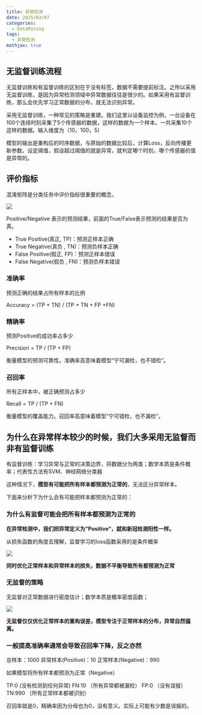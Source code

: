 ```yaml
---
title: 异常检测
date: 2025/03/07
categories:
  - DataMining
tags:
  - 异常检测
mathjax: true
---
```




## 无监督训练流程

无监督训练和有监督训练的区别在于没有标签，数据不需要提前标注。之所以采用无监督训练，是因为异常检测领域中异常数据往往是很少的。如果采用有监督训练，那么会优先学习正常数据的分布，就无法识别异常。

采用无监督训练，一种常见的策略是重建。我们这里以设备监控为例，一台设备在100个连续时刻采集了5个传感器的数据，这样的数据为一个样本。一共采集10个这样的数据。输入维度为（10，100，5）

模型的输出是重构后的时序数据，与原始的数据比较后，计算Loss，反向传播更新参数。设定阈值，假设超过阈值的就是异常，就判定哪个时刻，哪个传感器的值是异常的。


## 评价指标

混淆矩阵是分类任务中评价指标很重要的概念。

![](https://cdn.jsdelivr.net/gh/gaofeng-lin/picture_bed/img1/v2-4e0f7a071cd42e3a19e5fc594e35443b_1440w.jpg)

Positive/Negative 表示的预测结果，前面的True/False表示预测的结果是否为真。

- True Positive(真正, TP)：预测正样本正确 
- True Negative(真负 , TN)：预测负样本正确
- False Positive(假正, FP)：预测正样本错误
- False Negative(假负 , FN)：预测负样本错误

### 准确率

预测正确的结果占所有样本的比例

Accuracy = (TP + TN) / (TP + TN + FP +FN)

### 精确率

预测Positive的成功率占多少

Precision = TP / (TP + FP)

衡量模型的预测可靠性。准确率高意味着模型“宁可漏检，也不错检”。

### 召回率

所有正样本中，被正确预测占多少

Recall = TP / (TP + FN)

衡量模型的覆盖能力。召回率高意味着模型“宁可错检，也不漏检”。



## 为什么在异常样本较少的时候，我们大多采用无监督而非有监督训练

有监督训练：学习异常与正常的决策边界，将数据分为两类；数学本质是条件概率；代表性方法有SVM、神经网络分类器

这种情况下，**模型有可能把所有样本都预测为正常的**，无法区分异常样本。

下面来分析下为什么会有可能把样本都预测为正常的：

### 为什么有监督可能会把所有样本都预测为正常的

**在异常检测中，我们把异常定义为”Positive“，就和新冠检测阳性一样。**

从损失函数的角度去理解，监督学习的loss函数采用的是条件概率

![](https://cdn.jsdelivr.net/gh/gaofeng-lin/picture_bed/img1/Snipaste_2025-03-07_16-29-17.png)

**同时优化正常样本和异常样本的损失，数据不平衡导致所有都预测为正常**


### 无监督的策略

无监督对正常数据进行密度估计；数学本质是概率密度函数；


![](https://cdn.jsdelivr.net/gh/gaofeng-lin/picture_bed/img1/Snipaste_2025-03-07_16-33-09.png)


**无监督仅仅优化正常样本的重构误差，模型专注于正常样本的分布，异常自然偏离。**



### 一般提高准确率通常会导致召回率下降，反之亦然

总样本：1000
异常样本(Positive)：10
正常样本(Negative)：990

如果模型将所有样本都预测为正常（Negative）

TP:0 (没有检测到任何异常)
FN:10 （所有异常都被漏检）
FP:0  （没有误报）
TN:990  （所有正常样本都被识别）


召回率就是0，精确率因为分母也为0，没有意义。实际上可能有少数是误报的。





